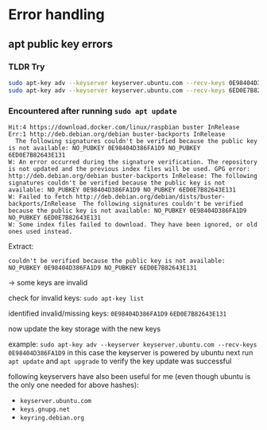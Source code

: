 
# Error handling

## apt public key errors

### TLDR Try

```bash
sudo apt-key adv --keyserver keyserver.ubuntu.com --recv-keys 0E98404D386FA1D9
sudo apt-key adv --keyserver keyserver.ubuntu.com --recv-keys 6ED0E7B82643E131
```

### Encountered after running `sudo apt update`

```lang-none
Hit:4 https://download.docker.com/linux/raspbian buster InRelease
Err:1 http://deb.debian.org/debian buster-backports InRelease
  The following signatures couldn't be verified because the public key is not available: NO_PUBKEY 0E98404D386FA1D9 NO_PUBKEY 6ED0E7B82643E131
W: An error occurred during the signature verification. The repository is not updated and the previous index files will be used. GPG error: http://deb.debian.org/debian buster-backports InRelease: The following signatures couldn't be verified because the public key is not available: NO_PUBKEY 0E98404D386FA1D9 NO_PUBKEY 6ED0E7B82643E131
W: Failed to fetch http://deb.debian.org/debian/dists/buster-backports/InRelease  The following signatures couldn't be verified because the public key is not available: NO_PUBKEY 0E98404D386FA1D9 NO_PUBKEY 6ED0E7B82643E131
W: Some index files failed to download. They have been ignored, or old ones used instead.
```

Extract:

```lang-none
couldn't be verified because the public key is not available: NO_PUBKEY 0E98404D386FA1D9 NO_PUBKEY 6ED0E7B82643E131
```

&rarr; some keys are invalid

check for invalid keys:
`sudo apt-key list`

identified invalid/missing keys: `0E98404D386FA1D9` `6ED0E7B82643E131`

now update the key storage with the new keys

example:
`sudo apt-key adv --keyserver keyserver.ubuntu.com --recv-keys 0E98404D386FA1D9`
in this case the keyserver is powered by ubuntu
next run  `apt update` and `apt upgrade` to verify the key update was successful

following keyservers have also been useful for me (even though ubuntu is the only one needed for above hashes):

- `keyserver.ubuntu.com`
- `keys.gnupg.net`
- `keyring.debian.org`
